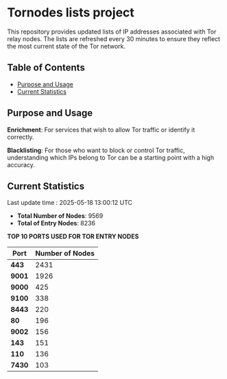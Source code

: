 # Tornodes lists project

This repository provides updated lists of IP addresses associated with Tor relay nodes. The lists are refreshed every 30 minutes to ensure they reflect the most current state of the Tor network.

## Table of Contents

- [Purpose and Usage](#purpose-and-usage)
- [Current Statistics](#current-statistics)


## Purpose and Usage

**Enrichment**: For services that wish to allow Tor traffic or identify it correctly.

**Blacklisting**: For those who want to block or control Tor traffic, understanding which IPs belong to Tor can be a starting point with a high accuracy.

## Current Statistics

Last update time : 2025-05-18 13:00:12 UTC

- **Total Number of Nodes**: 9569
- **Total of Entry Nodes**: 8236

**TOP 10 PORTS USED FOR TOR ENTRY NODES**

| **Port** | **Number of Nodes** |
|------|-----------------|
| **443**   | 2431  |
| **9001**   | 1926  |
| **9000**   | 425  |
| **9100**   | 338  |
| **8443**   | 220  |
| **80**   | 196  |
| **9002**   | 156  |
| **143**   | 151  |
| **110**   | 136  |
| **7430**   | 103  |


